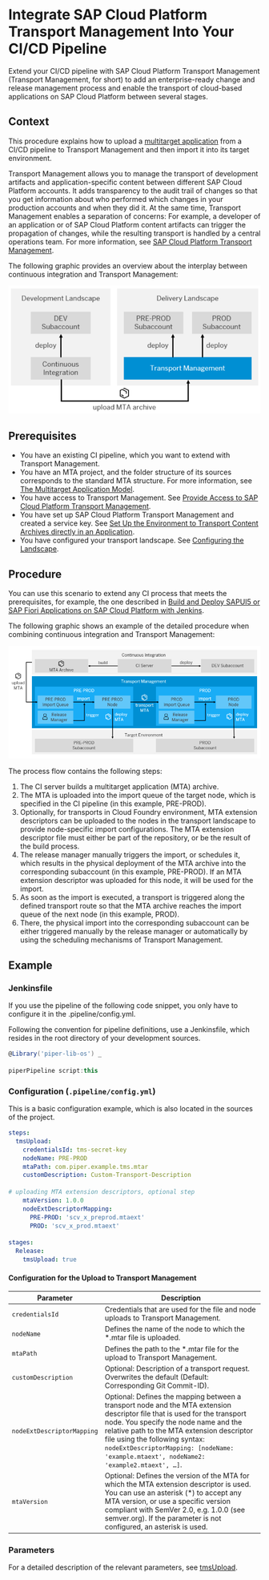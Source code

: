# Integrate SAP Cloud Platform Transport Management Into Your CI/CD Pipeline

Extend your CI/CD pipeline with SAP Cloud Platform Transport Management (Transport Management, for short) to add an enterprise-ready change and release management process and enable the transport of cloud-based applications on SAP Cloud Platform between several stages.

## Context

This procedure explains how to upload a [multitarget application](https://www.sap.com/documents/2016/06/e2f618e4-757c-0010-82c7-eda71af511fa.html) from a CI/CD pipeline to Transport Management and then import it into its target environment.

Transport Management allows you to manage the transport of development artifacts and application-specific content between different SAP Cloud Platform accounts. It adds transparency to the audit trail of changes so that you get information about who performed which changes in your production accounts and when they did it. At the same time, Transport Management enables a separation of concerns: For example, a developer of an application or of SAP Cloud Platform content artifacts can trigger the propagation of changes, while the resulting transport is handled by a central operations team. For more information, see [SAP Cloud Platform Transport Management](https://help.sap.com/viewer/product/TRANSPORT_MANAGEMENT_SERVICE/Cloud/en-US).

The following graphic provides an overview about the interplay between continuous integration and Transport Management:

![Interplay of CI and Transport Management](../images/Interplay_TMS.png "Interplay of CI and Transport Management")

## Prerequisites

* You have an existing CI pipeline, which you want to extend with Transport Management.
* You have an MTA project, and the folder structure of its sources corresponds to the standard MTA structure. For more information, see [The Multitarget Application Model](https://www.sap.com/documents/2016/06/e2f618e4-757c-0010-82c7-eda71af511fa.html).
* You have access to Transport Management. See [Provide Access to SAP Cloud Platform Transport Management](https://help.sap.com/viewer/7f7160ec0d8546c6b3eab72fb5ad6fd8/Cloud/en-US/13894bed9e2d4b25aa34d03d002707f9.html).
* You have set up SAP Cloud Platform Transport Management and created a service key. See [Set Up the Environment to Transport Content Archives directly in an Application](https://help.sap.com/viewer/7f7160ec0d8546c6b3eab72fb5ad6fd8/Cloud/en-US/8d9490792ed14f1bbf8a6ac08a6bca64.html).
* You have configured your transport landscape. See [Configuring the Landscape](https://help.sap.com/viewer/7f7160ec0d8546c6b3eab72fb5ad6fd8/Cloud/en-US/3e7b04236d804a4eb80e42c6360209f1.html).

## Procedure

You can use this scenario to extend any CI process that meets the prerequisites, for example, the one described in [Build and Deploy SAPUI5 or SAP Fiori Applications on SAP Cloud Platform with Jenkins](https://sap.github.io/jenkins-library/scenarios/ui5-sap-cp/Readme/).

The following graphic shows an example of the detailed procedure when combining continuous integration and Transport Management:

![Detailed Procedure When Combining CI and Transport Management](../images/Detailed_Process_TMS.png "Detailed Procedure When Combining CI and SAP Cloud Platform Transport Management")

The process flow contains the following steps:

1. The CI server builds a multitarget application (MTA) archive.
1. The MTA is uploaded into the import queue of the target node, which is specified in the CI pipeline (in this example, PRE-PROD).
1. Optionally, for transports in Cloud Foundry environment, MTA extension descriptors can be uploaded to the nodes in the transport landscape to provide node-specific import configurations. The MTA extension descriptor file must either be part of the repository, or be the result of the build process.
1. The release manager manually triggers the import, or schedules it, which results in the physical deployment of the MTA archive into the corresponding subaccount (in this example, PRE-PROD). If an MTA extension descriptor was uploaded for this node, it will be used for the import.
1. As soon as the import is executed, a transport is triggered along the defined transport route so that the MTA archive reaches the import queue of the next node (in this example, PROD).
1. There, the physical import into the corresponding subaccount can be either triggered manually by the release manager or automatically by using the scheduling mechanisms of Transport Management.

## Example

### Jenkinsfile

If you use the pipeline of the following code snippet, you only have to configure it in the .pipeline/config.yml.

Following the convention for pipeline definitions, use a Jenkinsfile, which resides in the root directory of your development sources.

```groovy
@Library('piper-lib-os') _

piperPipeline script:this
```

### Configuration (`.pipeline/config.yml`)

This is a basic configuration example, which is also located in the sources of the project.

```yaml
steps:
  tmsUpload:
    credentialsId: tms-secret-key
    nodeName: PRE-PROD
    mtaPath: com.piper.example.tms.mtar
    customDescription: Custom-Transport-Description

# uploading MTA extension descriptors, optional step
    mtaVersion: 1.0.0
    nodeExtDescriptorMapping:
      PRE-PROD: 'scv_x_preprod.mtaext'
      PROD: 'scv_x_prod.mtaext'

stages:
  Release:
    tmsUpload: true

```

#### Configuration for the Upload to Transport Management

| Parameter          | Description |
| -------------------|-------------|
| `credentialsId` |Credentials that are used for the file and node uploads to Transport Management.|
| `nodeName`|Defines the name of the node to which the *.mtar file is uploaded.|
| `mtaPath`|Defines the path to the *.mtar file for the upload to Transport Management.|
| `customDescription`|Optional: Description of a transport request. Overwrites the default (Default: Corresponding Git Commit-ID).|
|`nodeExtDescriptorMapping`|Optional: Defines the mapping between a transport node and the MTA extension descriptor file that is used for the transport node. You specify the node name and the relative path to the MTA extension descriptor file using the following syntax: `nodeExtDescriptorMapping: [nodeName: 'example.mtaext', nodeName2: 'example2.mtaext', …]`.|
|`mtaVersion`|Optional: Defines the version of the MTA for which the MTA extension descriptor is used. You can use an asterisk (*) to accept any MTA version, or use a specific version compliant with SemVer 2.0, e.g. 1.0.0 (see semver.org). If the parameter is not configured, an asterisk is used.|

### Parameters

For a detailed description of the relevant parameters, see [tmsUpload](../../steps/tmsUpload/).
